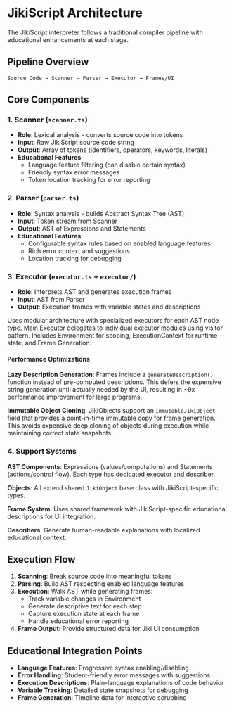 # JikiScript Architecture

The JikiScript interpreter follows a traditional compiler pipeline with educational enhancements at each stage.

## Pipeline Overview

```
Source Code → Scanner → Parser → Executor → Frames/UI
```

## Core Components

### 1. Scanner (`scanner.ts`)

- **Role**: Lexical analysis - converts source code into tokens
- **Input**: Raw JikiScript source code string
- **Output**: Array of tokens (identifiers, operators, keywords, literals)
- **Educational Features**:
  - Language feature filtering (can disable certain syntax)
  - Friendly syntax error messages
  - Token location tracking for error reporting

### 2. Parser (`parser.ts`)

- **Role**: Syntax analysis - builds Abstract Syntax Tree (AST)
- **Input**: Token stream from Scanner
- **Output**: AST of Expressions and Statements
- **Educational Features**:
  - Configurable syntax rules based on enabled language features
  - Rich error context and suggestions
  - Location tracking for debugging

### 3. Executor (`executor.ts` + `executor/`)

- **Role**: Interprets AST and generates execution frames
- **Input**: AST from Parser
- **Output**: Execution frames with variable states and descriptions

Uses modular architecture with specialized executors for each AST node type. Main Executor delegates to individual executor modules using visitor pattern. Includes Environment for scoping, ExecutionContext for runtime state, and Frame Generation.

#### Performance Optimizations

**Lazy Description Generation**: Frames include a `generateDescription()` function instead of pre-computed descriptions. This defers the expensive string generation until actually needed by the UI, resulting in ~9x performance improvement for large programs.

**Immutable Object Cloning**: JikiObjects support an `immutableJikiObject` field that provides a point-in-time immutable copy for frame generation. This avoids expensive deep cloning of objects during execution while maintaining correct state snapshots.

### 4. Support Systems

**AST Components**: Expressions (values/computations) and Statements (actions/control flow). Each type has dedicated executor and describer.

**Objects**: All extend shared `JikiObject` base class with JikiScript-specific types.

**Frame System**: Uses shared framework with JikiScript-specific educational descriptions for UI integration.

**Describers**: Generate human-readable explanations with localized educational context.

## Execution Flow

1. **Scanning**: Break source code into meaningful tokens
2. **Parsing**: Build AST respecting enabled language features
3. **Execution**: Walk AST while generating frames:
   - Track variable changes in Environment
   - Generate descriptive text for each step
   - Capture execution state at each frame
   - Handle educational error reporting
4. **Frame Output**: Provide structured data for Jiki UI consumption

## Educational Integration Points

- **Language Features**: Progressive syntax enabling/disabling
- **Error Handling**: Student-friendly error messages with suggestions
- **Execution Descriptions**: Plain-language explanations of code behavior
- **Variable Tracking**: Detailed state snapshots for debugging
- **Frame Generation**: Timeline data for interactive scrubbing
